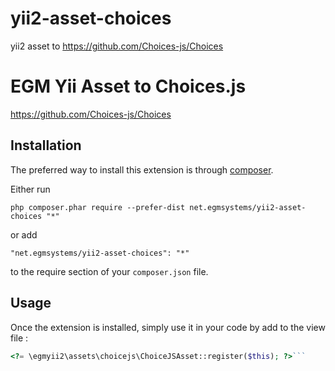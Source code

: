 # yii2-asset-choices
yii2 asset to https://github.com/Choices-js/Choices

EGM Yii Asset to Choices.js
=======================
https://github.com/Choices-js/Choices

Installation
------------

The preferred way to install this extension is through [composer](http://getcomposer.org/download/).

Either run

```
php composer.phar require --prefer-dist net.egmsystems/yii2-asset-choices "*"
```

or add

```
"net.egmsystems/yii2-asset-choices": "*"
```

to the require section of your `composer.json` file.


Usage
-----

Once the extension is installed, simply use it in your code by add to the view file :

```php
<?= \egmyii2\assets\choicejs\ChoiceJSAsset::register($this); ?>```
